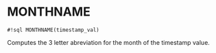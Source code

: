 # MONTHNAME

`#!sql MONTHNAME(timestamp_val)`

Computes the 3 letter abreviation for the month of the timestamp value.
